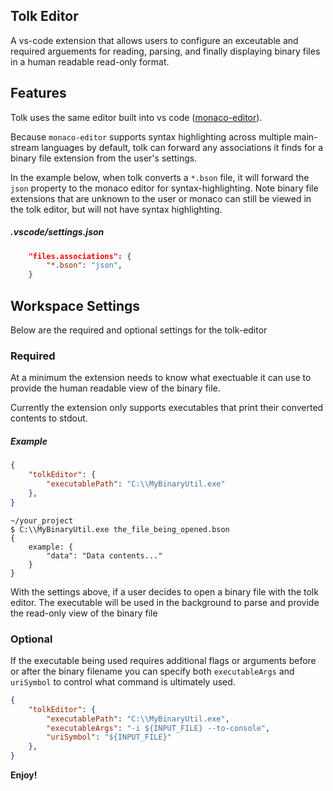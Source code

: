 ## Tolk Editor

A vs-code extension that allows users to configure an exceutable and required arguements for reading, parsing, and finally displaying binary files in a human readable read-only format.

## Features
Tolk uses the same editor built into vs code ([monaco-editor](https://github.com/microsoft/monaco-editor)).

Because `monaco-editor` supports syntax highlighting across multiple main-stream languages by default, tolk can forward any associations it finds for a binary file extension from the user's settings. 

In the example below, when tolk converts a `*.bson` file, it will forward the `json` property to the monaco editor for syntax-highlighting. Note binary file extensions that are unknown to the user or monaco can still be viewed in the tolk editor, but will not have syntax highlighting.

##### .vscode/settings.json
```json
    "files.associations": {
        "*.bson": "json", 
    }
```

## Workspace Settings

Below are the required and optional settings for the tolk-editor

### Required
At a minimum the extension needs to know what exectuable it can use to provide the human readable view of the binary file.

Currently the extension only supports executables that print their converted contents to stdout.

##### Example

```json
{
    "tolkEditor": {
        "executablePath": "C:\\MyBinaryUtil.exe"
    },
}
```
```
~/your_project
$ C:\\MyBinaryUtil.exe the_file_being_opened.bson
{
    example: {
        "data": "Data contents..."
    }
}
```
With the settings above, if a user decides to open a binary file with the tolk editor. The executable will be used in the background to parse and provide the read-only view of the binary file


### Optional
If the executable being used requires additional flags or arguments before or after the binary filename you can specify both `executableArgs` and `uriSymbol` to control what command is ultimately used.
```json
{
    "tolkEditor": {
        "executablePath": "C:\\MyBinaryUtil.exe",
        "executableArgs": "-i ${INPUT_FILE} --to-console",
        "uriSymbol": "${INPUT_FILE}"
    },
}
```

**Enjoy!**
